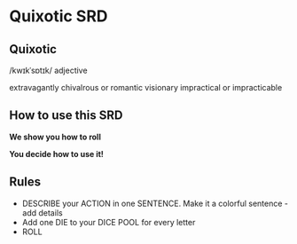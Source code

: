 # Quixotic SRD

## Quixotic

/kwɪkˈsɒtɪk/
adjective

extravagantly chivalrous or romantic
visionary
impractical
or impracticable

## How to use this SRD

**We show you how to roll**

**You decide how to use it!**

## Rules

- DESCRIBE your ACTION in one SENTENCE. Make it a colorful sentence - add details
- Add one DIE to your DICE POOL for every letter
- ROLL
